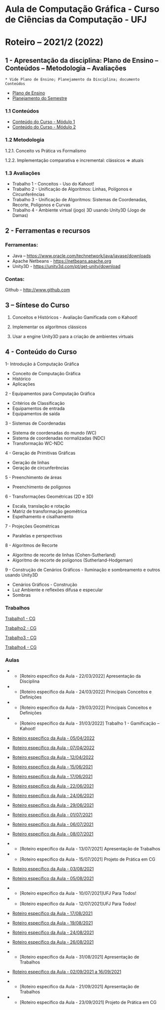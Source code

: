 # Aula de Computação Gráfica - Curso de Ciências da Computação - UFJ
# Roteiro – 2021/2 (2022)

## 1 - Apresentação da disciplina: Plano de Ensino – Conteúdos – Metodologia – Avaliações
	* Vide Plano de Ensino; Planejamento da Disciplina; documento Conteúdos

- [Plano de Ensino](https://github.com/marcoswagner-commits/projetos_cg/files/8312389/Plano_Ensino_CG_2021_2.2022.pdf)
- [Planejamento do Semestre](https://github.com/marcoswagner-commits/projetos_cg/files/8312390/Planejamento.do.Semestre_2021_CG.pdf)


### 1.1 Conteúdos
- [Conteúdo do Curso - Módulo 1](https://github.com/marcoswagner-commits/projetos_cg/files/8312409/ApostilaCG2021_Modulo1.pdf)
- [Conteúdo do Curso - Módulo 2](https://github.com/marcoswagner-commits/projetos_cg/files/8312410/ApostilaCG2021_Modulo2.pdf)


### 1.2 Metodologia

1.2.1. Conceito vs Prática vs Formalismo

1.2.2. Implementação comparativa e incremental: clássicos => atuais

### 1.3 Avaliações
- Trabalho 1 - Conceitos - Uso do Kahoot!
- Trabalho 2 - Unificação de Algoritmos: Linhas, Polígonos e Circunferências
- Trabalho 3 - Unificação de Algoritmos: Sistemas de Coordenadas, Recorte, Polígonos e Curvas
- Trabalho 4 - Ambiente virtual (jogo) 3D usando Unity3D (Jogo de Damas) 

## 2  - Ferramentas e recursos

### Ferramentas:
- Java – https://www.oracle.com/technetwork/java/javase/downloads 
- Apache Netbeans - https://netbeans.apache.org
- Unity3D - https://unity3d.com/pt/get-unity/download

### Contas:
Github – http://www.github.com 


## 3 – Síntese do Curso

1. Conceitos e Históricos - Avaliação Gamificada com o Kahoot!

2. Implementar os algoritmos clássicos

3. Usar a engine Unity3D para a criação de ambientes virtuais

## 4 - Conteúdo do Curso
1- Introdução à Computação Gráfica
- Conceito de Computação Gráfica
- Histórico
- Aplicações

2 - Equipamentos para Computação Gráfica
- Critérios de Classificação
- Equipamentos de entrada
- Equipamentos de saída

3 - Sistemas de Coordenadas
- Sistema de coordenadas do mundo (WC)
- Sistema de coordenadas normalizadas (NDC)
- Transformação WC-NDC

4 - Geração de Primitivas Gráficas
- Geração de linhas
- Geração de circunferências

5 - Preenchimento de áreas
- Preenchimento de polígonos

6 - Transformações Geométricas (2D e 3D)
- Escala, translação e rotação
- Matriz de transformação geométrica
- Espelhamento e cisalhamento

7 - Projeções Geométricas
- Paralelas e perspectivas

8 - Algoritmos de Recorte
- Algoritmo de recorte de linhas (Cohen-Sutherland)
- Algoritmo de recorte de polígonos (Sutherland-Hodgeman)

9 - Construção de Cenários Gráficos - Iluminação e sombreamento e outros usando Unity3D
- Cenários Gráficos - Construção
- Luz Ambiente e reflexões difusa e especular
- Sombras


### Trabalhos
[Trabalho1 - CG](https://github.com/marcoswagner-commits/projetos_cg/files/8312426/Trabalho1.-.CG.pdf)

[Trabalho2 - CG](https://github.com/marcoswagner-commits/projetos_cg/files/8312427/Trabalho2.-.CG.pdf)

[Trabalho3 - CG](https://github.com/marcoswagner-commits/projetos_cg/files/8312425/Trabalho3.-.CG.pdf)

[Trabalho4 - CG](https://github.com/marcoswagner-commits/projetos_cg/files/8312424/Trabalho4.-.CG.pdf)




### Aulas
- - [Roteiro específico da Aula - 22/03/2022] Apresentação da Disciplina
- - [Roteiro específico da Aula - 24/03/2022] Principais Conceitos e Definições
- - [Roteiro específico da Aula - 29/03/2022] Principais Conceitos e Definições
- - [Roteiro específico da Aula - 31/03/2022] Trabalho 1 - Gamificação – Kahoot!

- [Roteiro específico da Aula - 05/04/2022](https://github.com/marcoswagner-commits/projetos_cg/blob/main/aula1.md)
- [Roteiro específico da Aula - 07/04/2022](https://github.com/marcoswagner-commits/projetos_cg/blob/main/aula2.md)
- [Roteiro específico da Aula - 12/04/2022](https://github.com/marcoswagner-commits/projetos_cg/blob/main/aula3.md)
- [Roteiro específico da Aula - 15/06/2021](https://github.com/marcoswagner-commits/projetos_cg/blob/main/aula4.md)
- [Roteiro específico da Aula - 17/06/2021](https://github.com/marcoswagner-commits/projetos_cg/blob/main/aula5.md)
- [Roteiro específico da Aula - 22/06/2021](https://github.com/marcoswagner-commits/projetos_cg/blob/main/aula6.md)
- [Roteiro específico da Aula - 24/06/2021](https://github.com/marcoswagner-commits/projetos_cg/blob/main/aula7.md)
- [Roteiro específico da Aula - 29/06/2021](https://github.com/marcoswagner-commits/projetos_cg/blob/main/aula8.md)
- [Roteiro específico da Aula - 01/07/2021](https://github.com/marcoswagner-commits/projetos_cg/blob/main/aula9.md)
- [Roteiro específico da Aula - 06/07/2021](https://github.com/marcoswagner-commits/projetos_cg/blob/main/aula10.md)
- [Roteiro específico da Aula - 08/07/2021](https://github.com/marcoswagner-commits/projetos_cg/blob/main/aula11.md)
- - [Roteiro específico da Aula - 13/07/2021] Apresentação de Trabalhos
- - [Roteiro específico da Aula - 15/07/2021] Projeto de Prática em CG
- [Roteiro específico da Aula - 03/08/2021](https://github.com/marcoswagner-commits/projetos_cg/blob/main/aula12.md)
- [Roteiro específico da Aula - 05/08/2021](https://github.com/marcoswagner-commits/projetos_cg/blob/main/aula13.md)
- - [Roteiro específico da Aula - 10/07/2021]UFJ Para Todos!
- - [Roteiro específico da Aula - 12/07/2021]UFJ Para Todos!
- [Roteiro específico da Aula - 17/08/2021](https://github.com/marcoswagner-commits/projetos_cg/blob/main/aula14.md)
- [Roteiro específico da Aula - 19/08/2021](https://github.com/marcoswagner-commits/projetos_cg/blob/main/aula15.md)
- [Roteiro específico da Aula - 24/08/2021](https://github.com/marcoswagner-commits/projetos_cg/blob/main/aula16.md)
- [Roteiro específico da Aula - 26/08/2021](https://github.com/marcoswagner-commits/projetos_cg/blob/main/aula17.md)
- - [Roteiro específico da Aula - 31/08/2021] Apresentação de Trabalhos
- [Roteiro específico da Aula - 02/09/2021 a 16/09/2021](https://github.com/marcoswagner-commits/projetos_cg/blob/main/aula18.md)
- - [Roteiro específico da Aula - 21/09/2021] Apresentação de Trabalhos
- - [Roteiro específico da Aula - 23/09/2021] Projeto de Prática em CG

